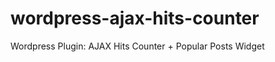 wordpress-ajax-hits-counter
===========================

Wordpress Plugin: AJAX Hits Counter + Popular Posts Widget
